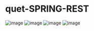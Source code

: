 # quet-SPRING-REST
![image](https://user-images.githubusercontent.com/94469220/226410856-2d027764-2491-4783-a099-125fb0d07582.png)
![image](https://user-images.githubusercontent.com/94469220/226410947-f4ae9586-fd16-4498-92de-e0501273e3c4.png)
![image](https://user-images.githubusercontent.com/94469220/226411226-f557289b-270a-45f5-86e4-a74b1ee5aa0a.png)
![image](https://user-images.githubusercontent.com/94469220/226411436-8bbc26fd-7d4e-41fb-a168-40cf8d7183c5.png)

